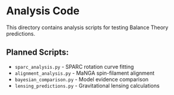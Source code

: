 # Analysis Code

This directory contains analysis scripts for testing Balance Theory predictions.

## Planned Scripts:
- `sparc_analysis.py` - SPARC rotation curve fitting
- `alignment_analysis.py` - MaNGA spin-filament alignment
- `bayesian_comparison.py` - Model evidence comparison
- `lensing_predictions.py` - Gravitational lensing calculations
